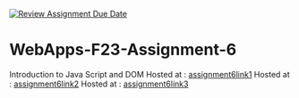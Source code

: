 [![Review Assignment Due Date](https://classroom.github.com/assets/deadline-readme-button-24ddc0f5d75046c5622901739e7c5dd533143b0c8e959d652212380cedb1ea36.svg)](https://classroom.github.com/a/b9NC0g7h)
# WebApps-F23-Assignment-6
Introduction to Java Script and DOM
Hosted at : [assignment6link1](https://44-563-webapps-f23.github.io/44563-webapps-f23-assignment6-srinivas3p/author.html)
Hosted at : [assignment6link2](https://44-563-webapps-f23.github.io/44563-webapps-f23-assignment6-srinivas3p/tips.html)
Hosted at : [assignment6link3](https://44-563-webapps-f23.github.io/44563-webapps-f23-assignment6-srinivas3p/cruise.html)

